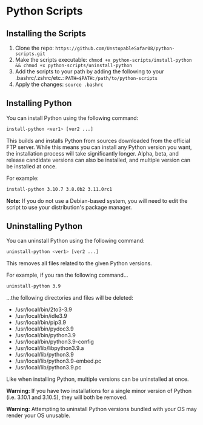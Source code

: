 # Python Scripts

## Installing the Scripts

1. Clone the repo:
   `https://github.com/UnstopableSafar08/python-scripts.git`
2. Make the scripts executable:
   `chmod +x python-scripts/install-python && chmod +x python-scripts/uninstall-python`
3. Add the scripts to your path by adding the following to your .bashrc/.zshrc/etc.:
   `PATH=$PATH:/path/to/python-scripts`
4. Apply the changes:
   `source .bashrc`

## Installing Python

You can install Python using the following command:

```sh
install-python <ver1> [ver2 ...]
```

This builds and installs Python from sources downloaded from the official FTP server.
While this means you can install any Python version you want, the installation process will take significantly longer.
Alpha, beta, and release candidate versions can also be installed, and multiple version can be installed at once.

For example:

```sh
install-python 3.10.7 3.8.0b2 3.11.0rc1
```

**Note:** If you do not use a Debian-based system, you will need to edit the script to use your distribution's package manager.

## Uninstalling Python

You can uninstall Python using the following command:

```sh
uninstall-python <ver1> [ver2 ...]
```

This removes all files related to the given Python versions.

For example, if you ran the following command...

```sh
uninstall-python 3.9
```

...the following directories and files will be deleted:

* /usr/local/bin/2to3-3.9
* /usr/local/bin/idle3.9
* /usr/local/bin/pip3.9
* /usr/local/bin/pydoc3.9
* /usr/local/bin/python3.9
* /usr/local/bin/python3.9-config
* /usr/local/lib/libpython3.9.a
* /usr/local/lib/python3.9
* /usr/local/lib/python3.9-embed.pc
* /usr/local/lib/python3.9.pc

Like when installing Python, multiple versions can be uninstalled at once.

**Warning:** If you have two installations for a single minor version of Python (i.e. 3.10.1 and 3.10.5), they will both be removed.

**Warning:** Attempting to uninstall Python versions bundled with your OS may render your OS unusable.
